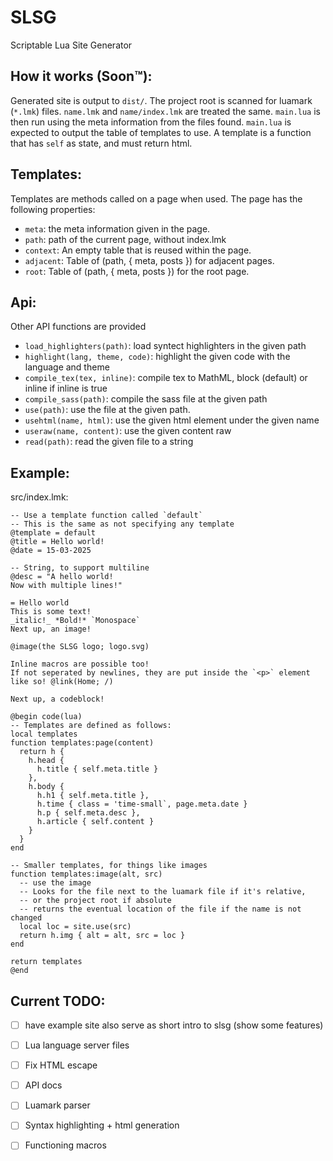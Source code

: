 # SLSG
Scriptable Lua Site Generator

## How it works (Soon:tm:):
Generated site is output to `dist/`.
The project root is scanned for luamark (`*.lmk`) files.
`name.lmk` and `name/index.lmk` are treated the same.
`main.lua` is then run using the meta information from the files found.
`main.lua` is expected to output the table of templates to use. A template is
a function that has `self` as state, and must return html.

## Templates:
Templates are methods called on a page when used. The page has the following properties:
- `meta`: the meta information given in the page.
- `path`: path of the current page, without index.lmk
- `context`: An empty table that is reused within the page.
- `adjacent`: Table of (path, { meta, posts }) for adjacent pages.
- `root`: Table of (path, { meta, posts }) for the root page.

## Api:
Other API functions are provided
- `load_highlighters(path)`: load syntect highlighters in the given path
- `highlight(lang, theme, code)`: highlight the given code with the language and theme
- `compile_tex(tex, inline)`: compile tex to MathML, block (default) or inline if inline is true
- `compile_sass(path)`: compile the sass file at the given path
- `use(path)`: use the file at the given path.
- `usehtml(name, html)`: use the given html element under the given name
- `useraw(name, content)`: use the given content raw
- `read(path)`: read the given file to a string

## Example:
src/index.lmk:
```
-- Use a template function called `default`
-- This is the same as not specifying any template
@template = default
@title = Hello world!
@date = 15-03-2025

-- String, to support multiline
@desc = "A hello world!
Now with multiple lines!"

= Hello world
This is some text!
_italic!_ *Bold!* `Monospace`
Next up, an image!

@image(the SLSG logo; logo.svg)

Inline macros are possible too!
If not seperated by newlines, they are put inside the `<p>` element
like so! @link(Home; /)

Next up, a codeblock!

@begin code(lua)
-- Templates are defined as follows:
local templates
function templates:page(content)
  return h {
    h.head {
      h.title { self.meta.title }
    },
    h.body {
      h.h1 { self.meta.title },
      h.time { class = 'time-small`, page.meta.date }
      h.p { self.meta.desc },
      h.article { self.content }
    }
  }
end

-- Smaller templates, for things like images
function templates:image(alt, src)
  -- use the image
  -- Looks for the file next to the luamark file if it's relative,
  -- or the project root if absolute
  -- returns the eventual location of the file if the name is not changed
  local loc = site.use(src)
  return h.img { alt = alt, src = loc }
end

return templates
@end
```

## Current TODO:
- [ ] have example site also serve as short intro to slsg (show some features)
- [ ] Lua language server files
- [ ] Fix HTML escape
- [ ] API docs
- [ ] Luamark parser
- [ ] Syntax highlighting + html generation
- [ ] Functioning macros

